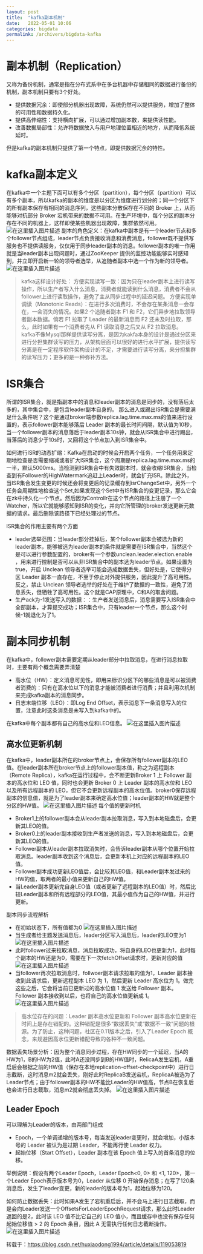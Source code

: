 ```yaml
---
layout: post
title:  "kafka副本机制"
date:   2022-05-01 10:06
categories: bigdata
permalink: /archivers/bigdata-kafka
---
```



# 副本机制（Replication）

又称为备份机制，通常是指在分布式系中在多台机器中存储相同的数据进行备份的机制，副本机制只要有3个好处。

- 提供数据冗余：即使部分机器出现故障，系统仍然可以提供服务，增加了整体的可用性和数据持久化。
- 提供高伸缩性：支持横向扩展，可以通过增加副本数，来提供读性能。
- 改善数据局部性：允许将数据放入与用户地理位置相近的地方，从而降低系统延时。

但是kafka的副本机制只提供了第一个特点，即提供数据冗余的特性。

# kafka副本定义

在kafka中一个主题下面可以有多个分区（partition），每个分区（partition）可以有多个副本，所以kafka的副本的维度是以分区为维度进行划分的；同一个分区下的所有副本保存有相同的消息序列，这些副本分散保存在不同的 Broker 上，从而能够对抗部分 Broker 宕机带来的数据不可用。在生产环境中，每个分区的副本分布在不同的机器上，这样即使某些机器出现故障，集群依然可用。
![在这里插入图片描述](https://img-blog.csdnimg.cn/613d5cb93a86457ebc923ccad1dc4d2b.jpg?x-oss-process=image/watermark,type_ZmFuZ3poZW5naGVpdGk,shadow_10,text_aHR0cHM6Ly9ibG9nLmNzZG4ubmV0L2h1eGlhb2RvbmcxOTk0,size_16,color_FFFFFF,t_70#pic_center)
副本的角色定义：在kafka中副本是有一个leader节点和多个follower节点组成，leader节点负责接收消息和消费消息，follower既不提供写服务也不提供读服务，仅仅用于同步leader副本的消息。follower副本的唯一作用就是当leader副本出现问题时，通过ZooKeeper 提供的监控功能能够实时感知到，并立即开启新一轮的领导者选举，从追随者副本中选一个作为新的领导者。
![在这里插入图片描述](https://img-blog.csdnimg.cn/a3eb1df6627e47af8d4495194a29a159.jpg?x-oss-process=image/watermark,type_ZmFuZ3poZW5naGVpdGk,shadow_10,text_aHR0cHM6Ly9ibG9nLmNzZG4ubmV0L2h1eGlhb2RvbmcxOTk0,size_16,color_FFFFFF,t_70#pic_center)

> kafka这样设计好处：
> 方便实现读写一致：因为只在leader副本上进行读写操作，所以生产者写入什么消息，消费者就能读到什么消息，消费者不会从follower上进行读取操作，避免了主从同步过程中的延迟问题。
> 方便实现单调读（Monotonic Reads）：在进行多次消费时，不会存在某条消息一会存在，一会消失的情况。如果2 个追随者副本 F1 和 F2，它们异步地拉取领导者副本数据。倘若 F1 拉取了 Leader 的最新消息而 F2 还未及时拉取，那么，此时如果有一个消费者先从 F1 读取消息之后又从 F2 拉取消息。
> kafka不像Mysql那样提供读写分离，是因为kakfa本身的设计是通过分区来进行分担集群读写的压力，从架构层面可以很好的进行水平扩展，提供读写分离是在一定程序软件架构设计的不足，才需要进行读写分离，来分担集群的读写压力；更多的是一种弥补方法。

# ISR集合

所谓的ISR集合，就是指副本中的消息和leader副本的消息是同步的，没有落后太多的，其中集合中，是包含leader副本自身的。
那么进入或踢出ISR集合是需要满足什么条件呢？这个是通过broker端参数replica.lag.time.max.ms的值来进行设置的，表示follower副本能够落后 Leader 副本的最长时间间隔，默认值为10秒，当一个follower副本的消息落后于leader副本10s钟，就会从ISR集合中进行踢出，当落后的消息少于10s时，又回将这个节点加入到ISR集合中。

如何进行ISR的动态扩缩：Kafka在启动的时候会开启两个任务，一个任务用来定期地检查是否需要缩减或者扩大ISR集合，这个周期是replica.lag.time.max.ms的一半，默认5000ms。当检测到ISR集合中有失效副本时，就会收缩ISR集合，当检查到有Follower的HighWatermark追赶上Leader时，就会扩充ISR。除此之外，当ISR集合发生变更的时候还会将变更后的记录缓存到isrChangeSet中，另外一个任务会周期性地检查这个Set,如果发现这个Set中有ISR集合的变更记录，那么它会在zk中持久化一个节点。然后因为Controllr在这个节点的路径上注册了一个Watcher，所以它就能够感知到ISR的变化，并向它所管理的broker发送更新元数据的请求。最后删除该路径下已经处理过的节点。

ISR集合的作用主要有两个方面

- leader选举范围：当leader部分挂掉后，某个follower副本会被选为新的leader副本，能够被选为leader副本的条件就是需要在ISR集合中，当然这个是可以进行参数配置的，broker有一个参数unclean.leader.election.enable ，用来进行控制是否可以从非ISR集合中的副本选为leader节点。如果设置为true，开启 Unclean 领导者选举可能会造成数据丢失，但好处是，它使得分区 Leader 副本一直存在，不至于停止对外提供服务，因此提升了高可用性。反之，禁止 Unclean 领导者选举的好处在于维护了数据的一致性，避免了消息丢失，但牺牲了高可用性。这个就是CAP原理中，C和A的取舍问题。
- 生产ack为-1发送写入的数据：：生产者发送消息后，消息需要写入ISR集合中全部副本，才算提交成功；ISR集合中，只有leader一个节点，那么这个时候-1就退化为了1。

# 副本同步机制

在kafka中，follower副本需要定期从leader部分中拉取消息，在进行消息拉取时，主要有两个概念需要弄清楚

- 高水位（HW）：定义消息可见性，即用来标识分区下的哪些消息是可以被消费者消费的：只有在高水位以下的消息才能被消费者进行消费；并且利用次机制来完成kafka副本的消息同步。
- 日志末端位移（LEO）：即Log End Offset，表示消息下一条消息写入的位置，注意此时这条消息是未写入到kafka中的。

在kafka中每个副本都有自己的高水位和LEO信息。
![在这里插入图片描述](https://img-blog.csdnimg.cn/e5476fb840664007adf7468d493cc0ff.jpg?x-oss-process=image/watermark,type_ZmFuZ3poZW5naGVpdGk,shadow_10,text_aHR0cHM6Ly9ibG9nLmNzZG4ubmV0L2h1eGlhb2RvbmcxOTk0,size_16,color_FFFFFF,t_70#pic_center)

## 高水位更新机制

在kafka中，leader副本所在的broker节点上，会保存所有follower副本的LEO值。在leader副本所在broker节点上的follower副本值，称之为远程副本（Remote Replica），kafka在运行过程中，会不断更新Broker 1 上 Follower 副本的高水位和 LEO 值，同时也会更新 Broker 0 上 Leader 副本的高水位和 LEO 以及所有远程副本的 LEO，但它不会更新远程副本的高水位值。broker0保存远程副本的信息值，就是为了leader副本来确定高水位值；leader副本的HW就是整个分区的HW值。
![在这里插入图片描述](https://img-blog.csdnimg.cn/0f5785c76e3b4585a00f55bf042bbea4.jpg?x-oss-process=image/watermark,type_ZmFuZ3poZW5naGVpdGk,shadow_10,text_aHR0cHM6Ly9ibG9nLmNzZG4ubmV0L2h1eGlhb2RvbmcxOTk0,size_16,color_FFFFFF,t_70#pic_center)
每个值的更新时机

- Broker1上的follower副本会从leader副本拉取消息，写入到本地磁盘后，会更新其LEO的值。
- Broker0上的leader副本接收到生产者发送的消息，写入到本地磁盘后，会更新其LEO的值。
- Follower副本从leader副本拉取消失时，会告诉leader副本从哪个位置开始拉取消息。leader副本收到这个消息后，会更新本机上对应的远程副本的LEO值。
- Follower副本成功更新LEO值后，会比较其LEO值，和Leader副本发过来的HW的值，取两者的最小值来更新自己的HW值。
- 当Leader副本更新完自身LEO值（或者更新了远程副本的LEO值）时，然后比较Leader副本和所有远程部分的LEO值，其最小值作为自己的HW值，并进行更新。

副本同步流程解析

- 在初始状态下，所有值都为0
  ![在这里插入图片描述](https://img-blog.csdnimg.cn/7a32264670ff4af588d0d50f4ed0f8a3.jpg?x-oss-process=image/watermark,type_ZmFuZ3poZW5naGVpdGk,shadow_10,text_aHR0cHM6Ly9ibG9nLmNzZG4ubmV0L2h1eGlhb2RvbmcxOTk0,size_16,color_FFFFFF,t_70#pic_center)
- 当生成者给主题发送消息后，leader分区写入消息后，leader的LEO变为1
  ![在这里插入图片描述](https://img-blog.csdnimg.cn/b5c3d36e362a4343aefee9f58cc9a999.jpg?x-oss-process=image/watermark,type_ZmFuZ3poZW5naGVpdGk,shadow_10,text_aHR0cHM6Ly9ibG9nLmNzZG4ubmV0L2h1eGlhb2RvbmcxOTk0,size_16,color_FFFFFF,t_70#pic_center)
- 此时follower过来拉取消息，消息拉取成功，将自身的LEO也更新为1，此时每个副本的HW还是为0，需要在下一次fetchOffset请求时，更新对应的值
  ![在这里插入图片描述](https://img-blog.csdnimg.cn/16f9f6f9e44e444ea7d98f746a99d942.jpg?x-oss-process=image/watermark,type_ZmFuZ3poZW5naGVpdGk,shadow_10,text_aHR0cHM6Ly9ibG9nLmNzZG4ubmV0L2h1eGlhb2RvbmcxOTk0,size_16,color_FFFFFF,t_70#pic_center)
- 当follower再次拉取消息时，follwoer副本请求拉取的值为1，Leader 副本接收到此请求后，更新远程副本 LEO 为 1，然后更新 Leader 高水位为 1。做完这些之后，它会将当前已更新过的高水位值 1 发送给 Follower 副本。Follower 副本接收到以后，也将自己的高水位值更新成 1。
  ![在这里插入图片描述](https://img-blog.csdnimg.cn/464371964c1f45b6bc5986068bb04b8b.jpg?x-oss-process=image/watermark,type_ZmFuZ3poZW5naGVpdGk,shadow_10,text_aHR0cHM6Ly9ibG9nLmNzZG4ubmV0L2h1eGlhb2RvbmcxOTk0,size_16,color_FFFFFF,t_70#pic_center)

> 高水位存在的问题：Leader 副本高水位更新和 Follower 副本高水位更新在时间上是存在错配的。这种错配是很多“数据丢失”或“数据不一致”问题的根源。为了防止，这种问题，社区在0.11版本之后，引入了Leader Epoch 概念，来规避因高水位更新错配导致的各种不一致问题。

数据丢失场景分析：因为整个消息同步过程，存在HW同步的一个延迟，当A的HW为1，B的HW为2值，此时A还没同步到B的HW值时，RelicaA发生宕机，A重启后会根据之前的HW值（保存在本地replication-offset-checkpoint中）进行日志截断，这时消息m2就会丢失，刚好此时ReplicaB发送宕机，ReplicaA被选为了Leader节点；由于follower副本的HW不能比Leader的HW值高，节点B在恢复后也会进行日志截取，消息m2就会彻底丢失掉。
![在这里插入图片描述](https://img-blog.csdnimg.cn/2a66e02c68764cbeb238af50d47745df.jpg?x-oss-process=image/watermark,type_ZmFuZ3poZW5naGVpdGk,shadow_10,text_aHR0cHM6Ly9ibG9nLmNzZG4ubmV0L2h1eGlhb2RvbmcxOTk0,size_16,color_FFFFFF,t_70#pic_center)

## Leader Epoch

可以理解为Leader的版本，由两部门组成

- Epoch，一个单调递增的版本号，每当发送leader变更时，就会增加，小版本号的 Leader 被认为是过期 Leader，不能再行使 Leader 权力。
- 起始位移（Start Offset），Leader 副本在该 Epoch 值上写入的首条消息的位移。

举例说明：假设有两个Leader Epoch，Leader Epoch<0, 0> 和 <1, 120>，第一个Leader Epoch表示版本号为0，Leader 从位移 0 开始保存消息；在写了120条消息后，发生了leader变更，新的leader的版本号为1，起始位移为120。

如何防止数据丢失：此时如果A发生了宕机重启后，并不会马上进行日志截取，而是会向Leader发送一个OffsetsForLeaderEpochRequest请求，那么此时Leader返回的是2，此时该 LEO 值不比它自己的 LEO 值小，而且缓存中也没有保存任何起始位移值 > 2 的 Epoch 条目，因此 A 无需执行任何日志截断操作。
![在这里插入图片描述](https://img-blog.csdnimg.cn/2fd1a3eb856e4911abefbd7b63008c90.jpg?x-oss-process=image/watermark,type_ZmFuZ3poZW5naGVpdGk,shadow_10,text_aHR0cHM6Ly9ibG9nLmNzZG4ubmV0L2h1eGlhb2RvbmcxOTk0,size_16,color_FFFFFF,t_70#pic_center)

转载于：https://blog.csdn.net/huxiaodong1994/article/details/119053819